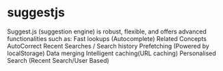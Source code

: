 # suggestjs
Suggest.js (suggestion engine) is robust, flexible, and offers advanced functionalities such as:   Fast lookups (Autocomplete) Related Concepts AutoCorrect Recent Searches / Search history Prefetching (Powered by localStorage) Data merging Intelligent caching(URL caching) Personalised Search (Recent Search/User Based)
